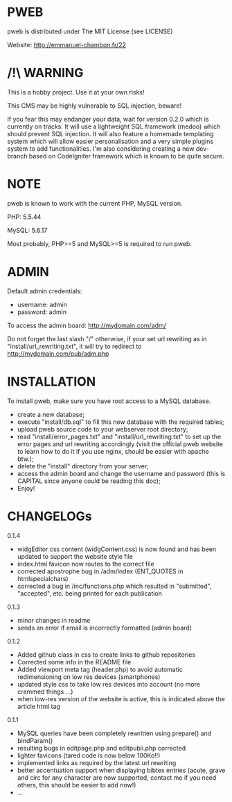 PWEB
============

pweb is distributed under The MIT License (see LICENSE)

Website: http://emmanuel-chambon.fr/22

/!\ WARNING
============
This is a hobby project. Use it at your own risks!

This CMS may be highly vulnerable to SQL injection, beware!

If you fear this may endanger your data, wait for version 0.2.0 which is currently on tracks. It will use a lightweight SQL framework (medoo) which should prevent SQL injection. It will also feature a homemade templating system which will allow easier personalisation and a very simple plugins system to add functionalities.
I'm also considering creating a new dev-branch based on CodeIgniter framework which is known to be quite secure.

NOTE
============
pweb is known to work with the current PHP, MySQL version.

PHP: 	5.5.44

MySQL: 	5.6.17

Most probably, PHP>=5 and MySQL>=5 is required to run pweb.

ADMIN
============
Default admin credentials:

* username: admin
* password: admin

To access the admin board: http://mydomain.com/adm/

Do not forget the last slash "/" otherwise, if your set url rewriting as in "install/url_rewriting.txt", it will try to redirect to http://mydomain.com/pub/adm.php

INSTALLATION
============
To install pweb, make sure you have root access to a MySQL database.

* create a new database;
* execute "install/db.sql" to fill this new database with the required tables;
* upload pweb source code to your webserver root directory;
* read "install/error_pages.txt" and "install/url_rewriting.txt" to set up the error pages and url rewriting accordingly (visit the official pweb website to learn how to do it if you use nginx, should be easier with apache btw.);
* delete the "install" directory from your server;
* access the admin board and change the username and password (this is CAPITAL since anyone could be reading this doc);
* Enjoy!

CHANGELOGs 
============
0.1.4
* widgEditor css content (widgContent.css) is now found and has been updated to support the website style file
* index.html favicon now routes to the correct file
* corrected apostrophe bug in /adm/index (ENT_QUOTES in htmlspecialchars)
* corrected a bug in /inc/functions.php which resulted in "submitted", "accepted", etc. being printed for each publication

0.1.3
* minor changes in readme
* sends an error if email is incorrectly formatted (admin board)

0.1.2

* Added github class in css to create links to github repositories
* Corrected some info in the README file
* Added viewport meta tag (header.php) to avoid automatic redimensioning on low res devices (smartphones)
* updated style.css to take low res devices into account (no more crammed things ...)
* when low-res version of the website is active, this is indicated above the article html tag

0.1.1

* MySQL queries have been completely rewritten using prepare() and bindParam()
* resulting bugs in editpage.php and editpubli.php corrected
* lighter favicons (tared code is now below 100Ko!!)
* implemented links as required by the latest url rewriting
* better accentuation support when displaying bibtex entries (acute, grave and circ for any character are now supported, contact me if you need others, this should be easier to add now!)
* ...

